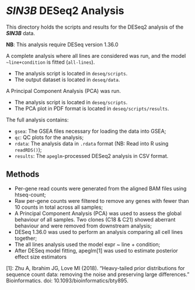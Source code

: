 # ***SIN3B*** DESeq2 Analysis

This directory holds the scripts and results for the DESeq2 analysis of the ***SIN3B*** data.

**NB**: This analysis require DESeq version 1.36.0

A complete analysis where all lines are considered was run, and the model `~line+condition` is fitted (`all-lines`).

* The analysis script is located in `deseq/scripts`.
* The output dataset is located in `deseq/data`.

A Principal Component Analysis (PCA) was run.

* The analysis script is located in `deseq/scripts`.
* The PCA plot in PDF format is located in `deseq/scripts/results`.

The full analysis contains:

* `gsea`: The GSEA files necessary for loading the data into GSEA;
* `qc`: QC plots for the analysis;
* `rdata`: The analysis data in `.rdata` format (NB: Read into R using `readRDS()`);
* `results`: The `apeglm`-processed DESeq2 analysis in CSV format.

## Methods

* Per-gene read counts were generated from the aligned BAM files using htseq-count;
* Raw per-gene counts were filtered to remove any genes with fewer than 10 counts in total across all samples;
* A Principal Component Analysis (PCA) was used to assess the global behaviour of all samples.  Two clones (C18 & C21) showed aberrant behaviour and were removed from downstream analysis;
* DESeq 1.36.0 was used to perform an analysis comparing all cell lines together;
* The all lines analysis used the model expr ~ line + condition;
* After DESeq model fitting, apeglm[1] was used to estimate posterior effect size estimators

[1]: Zhu A, Ibrahim JG, Love MI (2018). “Heavy-tailed prior distributions for sequence count data: removing the noise and preserving large differences.” Bioinformatics. doi: 10.1093/bioinformatics/bty895.
